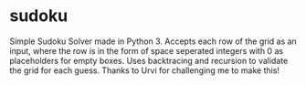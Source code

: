 # sudoku
Simple Sudoku Solver made in Python 3. 
Accepts each row of the grid as an input, where the row is in the form of space seperated integers with 0 as placeholders for empty boxes.
Uses backtracing and recursion to validate the grid for each guess.
Thanks to Urvi for challenging me to make this!
